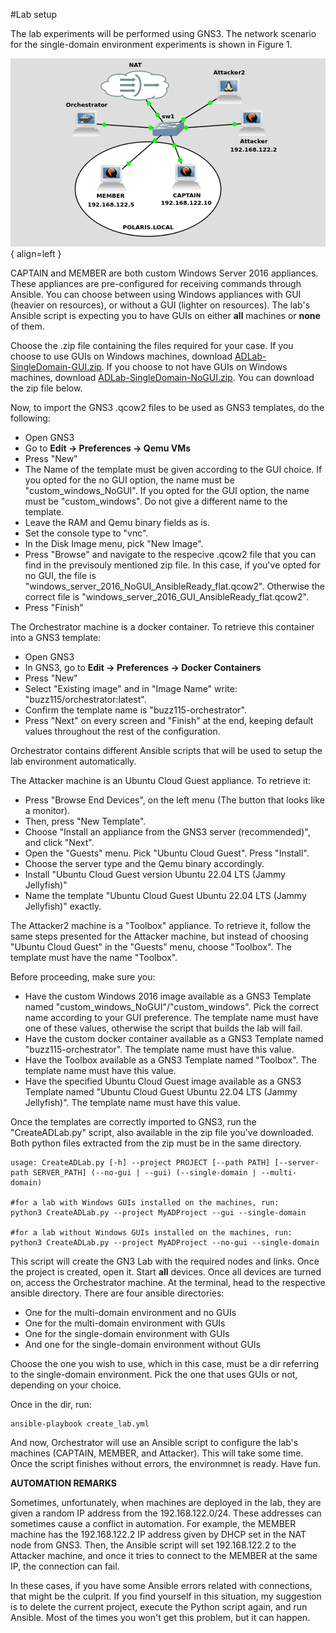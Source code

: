 #Lab setup

The lab experiments will be performed using GNS3. The network scenario for the single-domain environment experiments is shown in Figure 1. 


![Image title](singledomainimage.png){ align=left }

CAPTAIN and MEMBER are both custom Windows Server 2016 appliances. These appliances are pre-configured for receiving commands through Ansible. You can choose between using Windows appliances with GUI (heavier on resources), or without a GUI (lighter on resources). The lab's Ansible script is expecting you to have GUIs on either **all** machines or **none** of them.

Choose the .zip file containing the files required for your case. If you choose to use GUIs on Windows machines, download [ADLab-SingleDomain-GUI.zip](https://ulisboa-my.sharepoint.com/:u:/g/personal/ist198928_tecnico_ulisboa_pt/EWoX0YCrAgxGjG_rvKLlBWgBxnIyk_HvgEolZtYK6TfZrQ?e=KWUJzZ). If you choose to not have GUIs on Windows machines, download [ADLab-SingleDomain-NoGUI.zip](https://ulisboa-my.sharepoint.com/:u:/g/personal/ist198928_tecnico_ulisboa_pt/EV3oP6w747tBq1Q_CS5TLLgBNXmhgczTUSgIbJR92pxM8w?e=HT3hYg). You can download the zip file below.

Now, to import the GNS3 .qcow2 files to be used as GNS3 templates, do the following: 

- Open GNS3
- Go to **Edit -> Preferences -> Qemu VMs**
- Press "New"
- The Name of the template must be given according to the GUI choice. If you opted for the no GUI option, the name must be "custom_windows_NoGUI". If you opted for the GUI option, the name must be "custom_windows". Do not give a different name to the template.
- Leave the RAM and Qemu binary fields as is.
- Set the console type to "vnc".
- In the Disk Image menu, pick "New Image".
- Press "Browse" and navigate to the respecive .qcow2 file that you can find in the previsouly mentioned zip file. In this case, if you've opted for no GUI, the file is "windows_server_2016_NoGUI_AnsibleReady_flat.qcow2". Otherwise the correct file is "windows_server_2016_GUI_AnsibleReady_flat.qcow2".
- Press "Finish"
 

The Orchestrator machine is a docker container. To retrieve this container into a GNS3 template:

- Open GNS3
- In GNS3, go to **Edit -> Preferences -> Docker Containers**
- Press "New"
- Select "Existing image" and in "Image Name" write: "buzz115/orchestrator:latest".
- Confirm the template name is "buzz115-orchestrator".
- Press "Next" on every screen and "Finish" at the end, keeping default values throughout the rest of the configuration.

Orchestrator contains different Ansible scripts that will be used to setup the lab environment automatically.

The Attacker machine is an Ubuntu Cloud Guest appliance. To retrieve it:

- Press "Browse End Devices", on the left menu (The button that looks like a monitor).
- Then, press "New Template".
- Choose "Install an appliance from the GNS3 server (recommended)", and click "Next".
- Open the "Guests" menu. Pick "Ubuntu Cloud Guest". Press "Install".
- Choose the server type and the Qemu binary accordingly.
- Install "Ubuntu Cloud Guest version Ubuntu 22.04 LTS (Jammy Jellyfish)"
- Name the template "Ubuntu Cloud Guest Ubuntu 22.04 LTS (Jammy Jellyfish)" exactly.



The Attacker2 machine is a "Toolbox" appliance. To retrieve it, follow the same steps presented for the Attacker machine, but instead of choosing "Ubuntu Cloud Guest" in the "Guests" menu, choose "Toolbox". The template must have the name "Toolbox".

Before proceeding, make sure you:

- Have the custom Windows 2016 image available as a GNS3 Template named "custom_windows_NoGUI"/"custom_windows". Pick the correct name according to your GUI preference. The template name must have one of these values, otherwise the script that builds the lab will fail.
- Have the custom docker container available as a GNS3 Template named "buzz115-orchestrator". The template name must have this value.
- Have the Toolbox available as a GNS3 Template named "Toolbox". The template name must have this value.
- Have the specified Ubuntu Cloud Guest image available as a GNS3 Template named "Ubuntu Cloud Guest Ubuntu 22.04 LTS (Jammy Jellyfish)". The template name must have this value.

Once the templates are correctly imported to GNS3, run the "CreateADLab.py" script, also available in the zip file you've downloaded. Both python files extracted from the zip must be in the same directory.
```
usage: CreateADLab.py [-h] --project PROJECT [--path PATH] [--server-path SERVER_PATH] (--no-gui | --gui) (--single-domain | --multi-domain)

#for a lab with Windows GUIs installed on the machines, run:
python3 CreateADLab.py --project MyADProject --gui --single-domain

#for a lab without Windows GUIs installed on the machines, run:
python3 CreateADLab.py --project MyADProject --no-gui --single-domain
```

This script will create the GN3 Lab with the required nodes and links. Once the project is created, open it. Start **all** devices.
Once all devices are turned on, access the Orchestrator machine. At the terminal, head to the respective ansible directory. There are four ansible directories: 

- One for the multi-domain environment and no GUIs
- One for the multi-domain environment with GUIs
- One for the single-domain environment with GUIs
- And one for the single-domain environment without GUIs

Choose the one you wish to use, which in this case, must be a dir referring to the single-domain environment. Pick the one that uses GUIs or not, depending on your choice.

Once in the dir, run:
```
ansible-playbook create_lab.yml
```

And now, Orchestrator will use an Ansible script to configure the lab's machines (CAPTAIN, MEMBER, and Attacker). This will take some time. Once the script finishes without errors, the environmnet is ready. Have fun.


**AUTOMATION REMARKS**

Sometimes, unfortunately, when machines are deployed in the lab, they are given a random IP address from the 192.168.122.0/24. These addresses can sometimes cause a conflict in automation. For example, the MEMBER machine has the 192.168.122.2 IP address given by DHCP set in the NAT node from GNS3. Then, the Ansible script will set 192.168.122.2 to the Attacker machine, and once it tries to connect to the MEMBER at the same IP, the connection can fail.

In these cases, if you have some Ansible errors related with connections, that might be the culprit. If you find yourself in this situation, my suggestion is to delete the current project, execute the Python script again, and run Ansible. Most of the times you won't get this problem, but it can happen.